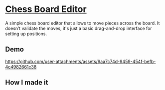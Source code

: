 # [Chess Board Editor](https://docs.google.com/spreadsheets/d/12KrRT6mcv0MIxXgUwG3KKQKkf5meDWaUHt20QVedCwA/)

A simple chess board editor that allows to move pieces across the board. It doesn’t validate the moves, it's just a basic drag-and-drop interface for setting up positions.

## Demo

https://github.com/user-attachments/assets/9aa7c74d-9459-454f-befb-4c4982661c38

## How I made it



